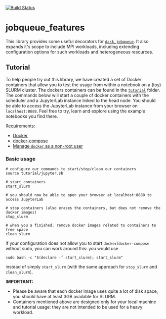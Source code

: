 [![Build Status](https://github.com/E-CAM/jobqueue_features/workflows/CI/badge.svg)](https://github.com/E-CAM/jobqueue_features/actions?query=workflow%3ACI)
# jobqueue_features
This library provides some useful decorators for [`dask_jobqueue`](https://github.com/dask/dask-jobqueue). It also expands it's scope to
include MPI workloads, including extending configuration options for such workloads and heterogeneous resources.

## Tutorial
To help people try out this library, we have created a set of Docker containers that allow you to test the usage from within a notebook on a
(toy) SLURM cluster. The dockers containers can be found in the [`tutorial`](https://github.com/E-CAM/jobqueue_features/tree/master/tutorial)
folder. The commands below will start a couple of docker containers with the scheduler and a JupyterLab instance linked to the head node. You should be able to
access the JupyterLab instance from your browser on `localhost:8888`. Feel free to try, learn and explore using the example notebooks you find there.

Requirements:
* [Docker](https://docs.docker.com/get-docker/)
* [docker-compose](https://docs.docker.com/compose/install/)
* [Manage `docker` as a non-root user](https://docs.docker.com/engine/install/linux-postinstall/#manage-docker-as-a-non-root-user)

### Basic usage  

```
# configure our commands to start/stop/clean our containers
source tutorial/jupyter.sh

# start containers
start_slurm

# you should now be able to open your browser at localhost:8888 to access JupyterLab

# stop containers (also erases the containers, but does not remove the docker images)
stop_slurm

# when you a finished, remove docker images related to containers to free space
clean_slurm
```

If your configuration does not allow you to start `docker`/`docker-compose` without sudo, you can work around this: you would use
```
sudo bash -c "$(declare -f start_slurm); start_slurm"
```
instead of simply `start_slurm` (with the same approach for `stop_slurm` and `clean_slurm`). 


**IMPORTANT:** 
- Please be aware that each docker image uses quite a lot of disk space, you should have at least 3GB available for SLURM.
- Containers mentioned above are designed only for your local machine and tutorial usage: they are not intended to be used for a heavy
  workload.
